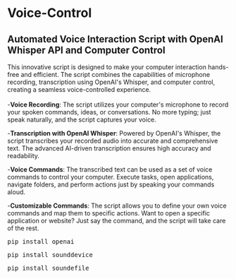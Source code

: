# Voice-Control
## Automated Voice Interaction Script with OpenAI Whisper API and Computer Control
This innovative script is designed to make your computer interaction hands-free and efficient. The script combines the capabilities of microphone recording, transcription using OpenAI's Whisper, and computer control, creating a seamless voice-controlled experience.
<br><br>-<strong>Voice Recording</strong>: The script utilizes your computer's microphone to record your spoken commands, ideas, or conversations. No more typing; just speak naturally, and the script captures your voice.

-<strong>Transcription with OpenAI Whisper</strong>: Powered by OpenAI's Whisper, the script transcribes your recorded audio into accurate and comprehensive text. The advanced AI-driven transcription ensures high accuracy and readability.

-<strong>Voice Commands</strong>: The transcribed text can be used as a set of voice commands to control your computer. Execute tasks, open applications, navigate folders, and perform actions just by speaking your commands aloud.

-<strong>Customizable Commands</strong>: The script allows you to define your own voice commands and map them to specific actions. Want to open a specific application or website? Just say the command, and the script will take care of the rest.

<pre>pip install openai</pre>
<pre>pip install sounddevice</pre>
<pre>pip install soundefile</pre>
